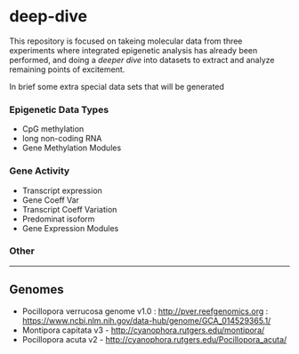 # deep-dive

This repository is focused on takeing molecular data from three experiments where integrated epigenetic analysis has already been performed, and doing a _deeper dive_ into datasets to extract and analyze remaining points of excitement. 


In brief some extra special data sets that will be generated

### Epigenetic Data Types
- CpG methylation
- long non-coding RNA
- Gene Methylation Modules

### Gene Activity
- Transcript expression
- Gene Coeff Var
- Transcript Coeff Variation
- Predominat isoform
- Gene Expression Modules

### Other







---

## Genomes

- Pocillopora verrucosa genome v1.0 : http://pver.reefgenomics.org : https://www.ncbi.nlm.nih.gov/data-hub/genome/GCA_014529365.1/
- Montipora capitata v3 - http://cyanophora.rutgers.edu/montipora/
- Pocillopora acuta v2 - http://cyanophora.rutgers.edu/Pocillopora_acuta/
